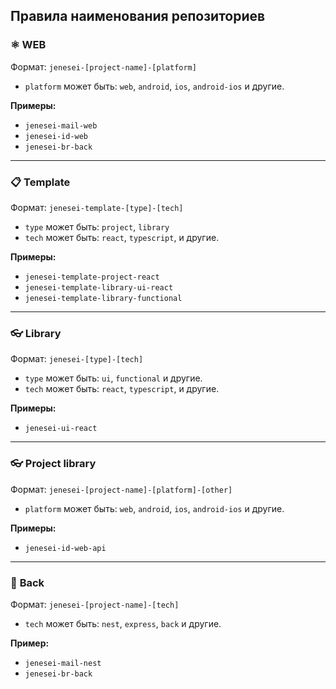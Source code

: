 ## Правила наименования репозиториев

### ⚛️ **WEB**

Формат: `jenesei-[project-name]-[platform]`  
- `platform` может быть: `web`, `android`, `ios`, `android-ios` и другие.

**Примеры:**
- `jenesei-mail-web`
- `jenesei-id-web`
- `jenesei-br-back`

---

### 📋 **Template**

Формат: `jenesei-template-[type]-[tech]`  
- `type` может быть: `project`, `library`  
- `tech` может быть: `react`, `typescript`, и другие.

**Примеры:**
- `jenesei-template-project-react`
- `jenesei-template-library-ui-react`
- `jenesei-template-library-functional`

---

### 👓 **Library**

Формат: `jenesei-[type]-[tech]`  
- `type` может быть: `ui`, `functional` и другие.  
- `tech` может быть: `react`, `typescript`, и другие.

**Примеры:**
- `jenesei-ui-react`

---

### 👓 **Project library**

Формат: `jenesei-[project-name]-[platform]-[other]`  
- `platform` может быть: `web`, `android`, `ios`, `android-ios` и другие.

**Примеры:**
- `jenesei-id-web-api`

---

### 🪇 **Back**

Формат: `jenesei-[project-name]-[tech]`  
- `tech` может быть: `nest`, `express`, `back` и другие.

**Пример:**
- `jenesei-mail-nest`
- `jenesei-br-back`
